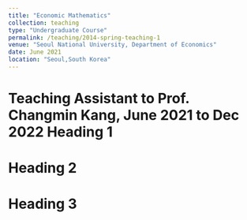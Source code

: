 ```yaml
---
title: "Economic Mathematics"
collection: teaching
type: "Undergraduate Course"
permalink: /teaching/2014-spring-teaching-1
venue: "Seoul National University, Department of Economics"
date: June 2021
location: "Seoul,South Korea"
---
```


Teaching Assistant to Prof. Changmin Kang, June 2021 to Dec 2022
Heading 1
======

Heading 2
======

Heading 3
======

